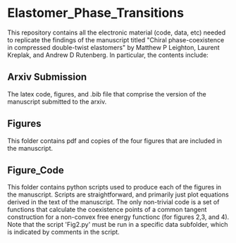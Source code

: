 # Elastomer_Phase_Transitions

This repository contains all the electronic material (code, data, etc) needed to replicate the findings of the manuscript titled "Chiral phase-coexistence in compressed double-twist elastomers" by Matthew P Leighton, Laurent Kreplak, and Andrew D Rutenberg. In particular, the contents include:

## Arxiv Submission
The latex code, figures, and .bib file that comprise the version of the manuscript submitted to the arxiv.

## Figures
This folder contains pdf and copies of the four figures that are included in the manuscript.

## Figure_Code
This folder contains python scripts used to produce each of the figures in the manuscript. Scripts are straightforward, and primarily just plot equations derived in the text of the manuscript. The only non-trivial code is a set of functions that calculate the coexistence points of a common tangent construction for a non-convex free energy functionc (for figures 2,3, and 4). Note that the script 'Fig2.py' must be run in a specific data subfolder, which is indicated by comments in the script.
